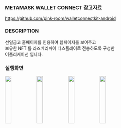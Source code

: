 ### METAMASK WALLET CONNECT 참고자료

https://github.com/pink-room/walletconnectkit-android

### DESCRIPTION

선일금고 홈페이지를 인용하여 웹페이지를 보여주고  <br> 
보유한 NFT 를 라즈베리파이 디스플레이로 전송하도록 구성한 <br>
어플리케이션 입니다. <br> 

### 실행화면
<img src = "https://user-images.githubusercontent.com/108243290/204234076-85f1fc64-ac82-4813-b923-b96728ddf5a0.jpg" width="20%" height="20%" align="left">
<img src = "https://user-images.githubusercontent.com/108243290/204234812-6239b1f0-32f0-4237-a851-4de382e8d593.jpg" width="20%" height="20%" align="left">
<img src = "https://user-images.githubusercontent.com/108243290/204234976-1f2fe2ad-4d31-4c32-8b1b-df2720dc31f4.jpg" width="20%" height="20%" align="left">
<img src = "https://user-images.githubusercontent.com/108243290/204235034-aa9414fa-d55e-4c4f-a591-d5b8a1aad3f9.jpg" width="20%" height="20%" align="left">
